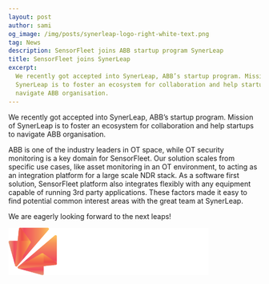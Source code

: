 ```yaml
---
layout: post
author: sami
og_image: /img/posts/synerleap-logo-right-white-text.png
tag: News
description: SensorFleet joins ABB startup program SynerLeap
title: SensorFleet joins SynerLeap
excerpt:
  We recently got accepted into SynerLeap, ABB’s startup program. Mission of
  SynerLeap is to foster an ecosystem for collaboration and help startups to
  navigate ABB organisation.
---
```


We recently got accepted into SynerLeap, ABB’s startup program. Mission of
SynerLeap is to foster an ecosystem for collaboration and help startups to
navigate ABB organisation.

ABB is one of the industry leaders in OT space, while OT security monitoring is
a key domain for SensorFleet. Our solution scales from specific use cases, like
asset monitoring in an OT environment, to acting as an integration platform for
a large scale NDR stack. As a software first solution, SensorFleet platform also
integrates flexibly with any equipment capable of running 3rd party
applications. These factors made it easy to find potential common interest areas
with the great team at SynerLeap.

We are eagerly looking forward to the next leaps!

<img src="/img/posts/synerleap-logo-right-white-text.png" style="max-width: 100%" title="SynerLeap logo" width=400>
